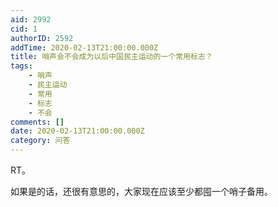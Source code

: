 ```yaml
---
aid: 2992
cid: 1
authorID: 2592
addTime: 2020-02-13T21:00:00.000Z
title: 哨声会不会成为以后中国民主运动的一个常用标志？
tags:
    - 哨声
    - 民主运动
    - 常用
    - 标志
    - 不会
comments: []
date: 2020-02-13T21:00:00.000Z
category: 问答
---
```


RT。

如果是的话，还很有意思的，大家现在应该至少都囤一个哨子备用。
